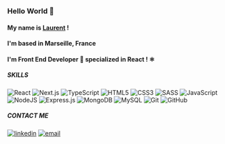 ### Hello World 👋

#### My name is <a href='https://www.linkedin.com/in/laurent-facente-52642a232/'>Laurent</a> !
#### I'm based in **Marseille, France**
#### I'm **Front End Developer** 🎨 specialized in **React** ! ⚛️

##### SKILLS

  ![React](https://img.shields.io/badge/react.js-0078d7.svg?style=for-the-badge&logo=react&logoColor=white)
  ![Next.js](https://img.shields.io/badge/Next.js-%23121011.svg?style=for-the-badge&logo=next.js&logoColor=white)
  ![TypeScript](https://img.shields.io/badge/TypeScript-0078d7.svg?style=for-the-badge&logo=typescript&logoColor=white)
  ![HTML5](https://img.shields.io/badge/html5-%23E34F26.svg?style=for-the-badge&logo=html5&logoColor=white)
  ![CSS3](https://img.shields.io/badge/css3-%231572B6.svg?style=for-the-badge&logo=css3&logoColor=white)
  ![SASS](https://img.shields.io/badge/SASS-hotpink.svg?style=for-the-badge&logo=SASS&logoColor=white)
  ![JavaScript](https://img.shields.io/badge/javascript-%23323330.svg?style=for-the-badge&logo=javascript&logoColor=%23F7DF1E)<br>
  ![NodeJS](https://img.shields.io/badge/node.js-6DA55F?style=for-the-badge&logo=node.js&logoColor=white)
  ![Express.js](https://img.shields.io/badge/express.js-%23404d59.svg?style=for-the-badge&logo=express&logoColor=%2361DAFB)
  ![MongoDB](https://img.shields.io/badge/MongoDB-%234ea94b.svg?style=for-the-badge&logo=mongodb&logoColor=white)
  ![MySQL](https://img.shields.io/badge/mysql-%2300f.svg?style=for-the-badge&logo=mysql&logoColor=white)
  ![Git](https://img.shields.io/badge/git-%23F05033.svg?style=for-the-badge&logo=git&logoColor=white)
  ![GitHub](https://img.shields.io/badge/github-%23121011.svg?style=for-the-badge&logo=github&logoColor=white)

##### CONTACT ME

[![linkedin](https://img.shields.io/badge/linkedin--lightgrey?style=social&logo=linkedin)](https://www.linkedin.com/in/laurent-facente-52642a232/)
[![email](https://img.shields.io/badge/email--lightgrey?style=social&logo=gmail)](mailto:facentelaurent@gmail.com)
